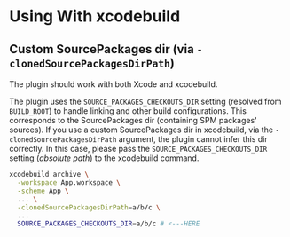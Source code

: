 # Using With xcodebuild

## Custom SourcePackages dir (via `-clonedSourcePackagesDirPath`)
The plugin should work with both Xcode and xcodebuild.

The plugin uses the `SOURCE_PACKAGES_CHECKOUTS_DIR` setting (resolved from `BUILD_ROOT`) to handle linking and other build configurations. This corresponds to the SourcePackages dir (containing SPM packages' sources). If you use a custom SourcePackages dir in xcodebuild, via the `-clonedSourcePackagesDirPath` argument, the plugin cannot infer this dir correctly. In this case, please pass the `SOURCE_PACKAGES_CHECKOUTS_DIR` setting (*absolute path*) to the xcodebuild command.

```sh
xcodebuild archive \
  -workspace App.workspace \
  -scheme App \
  ... \
  -clonedSourcePackagesDirPath=a/b/c \
  ...
  SOURCE_PACKAGES_CHECKOUTS_DIR=a/b/c # <---HERE
```

